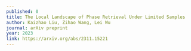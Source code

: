 ```yaml
---
published: 0
title: The Local Landscape of Phase Retrieval Under Limited Samples
author: Kaizhao Liu, Zihao Wang, Lei Wu
journal: arXiv preprint
year: 2023
link: https://arxiv.org/abs/2311.15221
---
```


